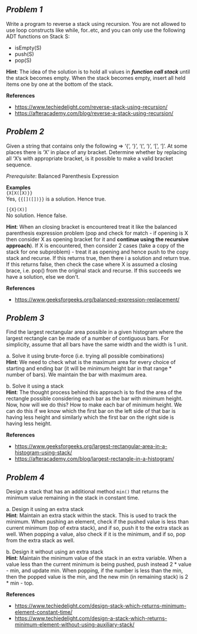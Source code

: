 ## _Problem 1_
Write a program to reverse a stack using recursion. You are not allowed to use loop constructs like while, for..etc, and you can only use the following ADT functions on Stack S:
- isEmpty(S)
- push(S)
- pop(S)
  
__Hint__: The idea of the solution is to hold all values in ___function call stack___ until the stack becomes empty. When the stack becomes empty, insert all held items one by one at the bottom of the stack.  

__References__
- https://www.techiedelight.com/reverse-stack-using-recursion/
- https://afteracademy.com/blog/reverse-a-stack-using-recursion/

## _Problem 2_
Given a string that contains only the following => ‘{‘, ‘}’, ‘(‘, ‘)’, ‘[’, ‘]’. At some places there is ‘X’ in place of any bracket. Determine whether by replacing all ‘X’s with appropriate bracket, is it possible to make a valid bracket sequence.

_Prerequisite_: Balanced Parenthesis Expression

__Examples__  
`{X[X([X)}}`  
Yes, `{{[]([])}}` is a solution. Hence true.  

`[{X}(X)]`  
No solution. Hence false.

__Hint__: When an closing bracket is encountered treat it like the balanced parenthesis expression problem (pop and check for match - if opening is X then consider X as opening bracket for it and __continue using the recursive approach__). If X is encountered, then consider 2 cases (take a copy of the stack for one subproblem) - treat it as opening and hence push to the copy stack and recurse. If this returns true, then there i a solution and return true. If this returns false, then check the case where X is assumed a closing brace, i.e. pop() from the original stack and recurse. If this succeeds we have a solution, else we don't. 

__References__
- https://www.geeksforgeeks.org/balanced-expression-replacement/

## _Problem 3_
Find the largest rectangular area possible in a given histogram where the largest rectangle can be made of a number of contiguous bars. For simplicity, assume that all bars have the same width and the width is 1 unit.  

a. Solve it using brute-force (i.e. trying all possible combinations)  
__Hint__: We need to check what is the maximum area for every choice of starting and ending bar (it will be minimum height bar in that range * number of bars). We maintain the bar with maximum area.  

b. Solve it using a stack  
__Hint__: The thought process behind this approach is to find the area of the rectangle possible considering each bar as the bar with minimum height. Now, how will we do this? How to make each bar of minimum height. We can do this if we know which the first bar on the left side of that bar is having less height and similarly which the first bar on the right side is having less height.

__References__
- https://www.geeksforgeeks.org/largest-rectangular-area-in-a-histogram-using-stack/
- https://afteracademy.com/blog/largest-rectangle-in-a-histogram/

## _Problem 4_
Design a stack that has an additional method `min()` that returns the minimum value remaining in the stack in constant time.  

a. Design it using an extra stack  
__Hint__: Maintain an extra stack within the stack. This is used to track the minimum. When pushing an element, check if the pushed value is less than current minimum (top of extra stack), and if so, push it to the extra stack as well. When popping a value, also check if it is the minimum, and if so, pop from the extra stack as well.  

b. Design it without using an extra stack  
__Hint__: Maintain the minimum value of the stack in an extra variable. When a value less than the current minimum is being pushed, push instead 2 * value - min, and update min. When popping, if the number is less than the min, then the popped value is the min, and the new min (in remaining stack) is 2 * min - top. 
  
__References__
- https://www.techiedelight.com/design-stack-which-returns-minimum-element-constant-time/
- https://www.techiedelight.com/design-a-stack-which-returns-minimum-element-without-using-auxiliary-stack/
